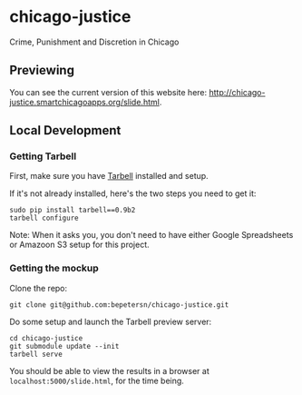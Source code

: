 chicago-justice
===============

Crime, Punishment and Discretion in Chicago

## Previewing

You can see the current version of this website here: http://chicago-justice.smartchicagoapps.org/slide.html.




## Local Development

### Getting Tarbell
First, make sure you have [Tarbell](http://tarbell.tribapps.com/) installed and setup. 

If it's not already installed, here's the two steps you need to get it:  

    sudo pip install tarbell==0.9b2  
    tarbell configure  

Note: When it asks you, you don't need to have either Google Spreadsheets or Amazoon S3 setup for this project.

### Getting the mockup

Clone the repo:  

    git clone git@github.com:bepetersn/chicago-justice.git

Do some setup and launch the Tarbell preview server:  

    cd chicago-justice  
    git submodule update --init  
    tarbell serve  

You should be able to view the results in a browser at `localhost:5000/slide.html`,
for the time being.
